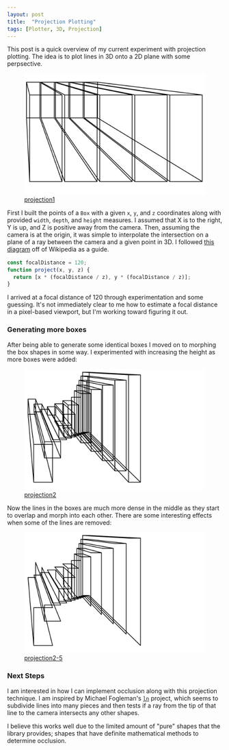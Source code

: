 ```yaml
---
layout: post
title:  "Projection Plotting"
tags: [Plotter, 3D, Projection]
---
```


This post is a quick overview of my current experiment with projection plotting. The idea is to plot
lines in 3D onto a 2D plane with some perpsective.

<figure>
  <img src="/assets/images/projection-plotting/projection1.svg">
  <figcaption><a href="https://glitch.com/~projection1">projection1</a></figcaption>
</figure>

First I built the points of a `Box` with a given `x`, `y`, and `z` coordinates along with provided
`width`, `depth`, and `height` measures. I assumed that X is to the right, Y is up, and Z is
positive away from the camera. Then, assuming the camera is at the origin, it was simple to
interpolate the intersection on a plane of a ray between the camera and a given point in 3D. I
followed [this diagram](https://en.wikipedia.org/wiki/3D_projection#Diagram) off of Wikipedia as a
guide.

```js
const focalDistance = 120;
function project(x, y, z) {
  return [x * (focalDistance / z), y * (focalDistance / z)];
}
```

I arrived at a focal distance of 120 through experimentation and some guessing. It's not immediately
clear to me how to estimate a focal distance in a pixel-based viewport, but I'm working toward
figuring it out.

### Generating more boxes

After being able to generate some identical boxes I moved on to morphing the box shapes in some way.
I experimented with increasing the height as more boxes were added:

<figure>
  <img src="/assets/images/projection-plotting/projection2.svg">
  <figcaption><a href="https://glitch.com/~projection2">projection2</a></figcaption>
</figure>

Now the lines in the boxes are much more dense in the middle as they start to overlap and morph into
each other. There are some interesting effects when some of the lines are removed:

<figure>
  <img src="/assets/images/projection-plotting/projection3.svg">
  <figcaption><a href="https://glitch.com/~projection2-5">projection2-5</a></figcaption>
</figure>

### Next Steps

I am interested in how I can implement occlusion along with this projection technique. I am inspired
by Michael Fogleman's [`ln`](https://github.com/fogleman/ln) project, which seems to subdivide lines
into many pieces and then tests if a ray from the tip of that line to the camera intersects any
other shapes.

I believe this works well due to the limited amount of "pure" shapes that the library provides;
shapes that have definite mathematical methods to determine occlusion.